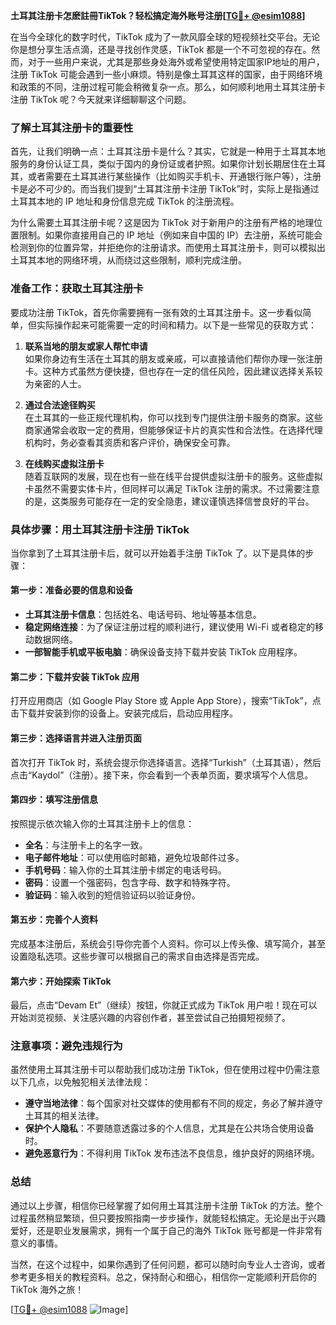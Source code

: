 **土耳其注册卡怎麽註冊TikTok？轻松搞定海外账号注册[[TG💪+ @esim1088](https://t.me/s/esim1088)]**

在当今全球化的数字时代，TikTok 成为了一款风靡全球的短视频社交平台。无论你是想分享生活点滴，还是寻找创作灵感，TikTok 都是一个不可忽视的存在。然而，对于一些用户来说，尤其是那些身处海外或希望使用特定国家IP地址的用户，注册 TikTok 可能会遇到一些小麻烦。特别是像土耳其这样的国家，由于网络环境和政策的不同，注册过程可能会稍微复杂一点。那么，如何顺利地用土耳其注册卡注册 TikTok 呢？今天就来详细聊聊这个问题。

### 了解土耳其注册卡的重要性

首先，让我们明确一点：土耳其注册卡是什么？其实，它就是一种用于土耳其本地服务的身份认证工具，类似于国内的身份证或者护照。如果你计划长期居住在土耳其，或者需要在土耳其进行某些操作（比如购买手机卡、开通银行账户等），注册卡是必不可少的。而当我们提到“土耳其注册卡注册 TikTok”时，实际上是指通过土耳其本地的 IP 地址和身份信息完成 TikTok 的注册流程。

为什么需要土耳其注册卡呢？这是因为 TikTok 对于新用户的注册有严格的地理位置限制。如果你直接用自己的 IP 地址（例如来自中国的 IP）去注册，系统可能会检测到你的位置异常，并拒绝你的注册请求。而使用土耳其注册卡，则可以模拟出土耳其本地的网络环境，从而绕过这些限制，顺利完成注册。

### 准备工作：获取土耳其注册卡

要成功注册 TikTok，首先你需要拥有一张有效的土耳其注册卡。这一步看似简单，但实际操作起来可能需要一定的时间和精力。以下是一些常见的获取方式：

1. **联系当地的朋友或家人帮忙申请**  
   如果你身边有生活在土耳其的朋友或亲戚，可以直接请他们帮你办理一张注册卡。这种方式虽然方便快捷，但也存在一定的信任风险，因此建议选择关系较为亲密的人士。

2. **通过合法途径购买**  
   在土耳其的一些正规代理机构，你可以找到专门提供注册卡服务的商家。这些商家通常会收取一定的费用，但能够保证卡片的真实性和合法性。在选择代理机构时，务必查看其资质和客户评价，确保安全可靠。

3. **在线购买虚拟注册卡**  
   随着互联网的发展，现在也有一些在线平台提供虚拟注册卡的服务。这些虚拟卡虽然不需要实体卡片，但同样可以满足 TikTok 注册的需求。不过需要注意的是，这类服务可能存在一定的安全隐患，建议谨慎选择信誉良好的平台。

### 具体步骤：用土耳其注册卡注册 TikTok

当你拿到了土耳其注册卡后，就可以开始着手注册 TikTok 了。以下是具体的步骤：

#### 第一步：准备必要的信息和设备
- **土耳其注册卡信息**：包括姓名、电话号码、地址等基本信息。
- **稳定网络连接**：为了保证注册过程的顺利进行，建议使用 Wi-Fi 或者稳定的移动数据网络。
- **一部智能手机或平板电脑**：确保设备支持下载并安装 TikTok 应用程序。

#### 第二步：下载并安装 TikTok 应用
打开应用商店（如 Google Play Store 或 Apple App Store），搜索“TikTok”，点击下载并安装到你的设备上。安装完成后，启动应用程序。

#### 第三步：选择语言并进入注册页面
首次打开 TikTok 时，系统会提示你选择语言。选择“Turkish”（土耳其语），然后点击“Kaydol”（注册）。接下来，你会看到一个表单页面，要求填写个人信息。

#### 第四步：填写注册信息
按照提示依次输入你的土耳其注册卡上的信息：
- **全名**：与注册卡上的名字一致。
- **电子邮件地址**：可以使用临时邮箱，避免垃圾邮件过多。
- **手机号码**：输入你的土耳其注册卡绑定的电话号码。
- **密码**：设置一个强密码，包含字母、数字和特殊字符。
- **验证码**：输入收到的短信验证码以验证身份。

#### 第五步：完善个人资料
完成基本注册后，系统会引导你完善个人资料。你可以上传头像、填写简介，甚至设置隐私选项。这些步骤可以根据自己的需求自由选择是否完成。

#### 第六步：开始探索 TikTok
最后，点击“Devam Et”（继续）按钮，你就正式成为 TikTok 用户啦！现在可以开始浏览视频、关注感兴趣的内容创作者，甚至尝试自己拍摄短视频了。

### 注意事项：避免违规行为

虽然使用土耳其注册卡可以帮助我们成功注册 TikTok，但在使用过程中仍需注意以下几点，以免触犯相关法律法规：
- **遵守当地法律**：每个国家对社交媒体的使用都有不同的规定，务必了解并遵守土耳其的相关法律。
- **保护个人隐私**：不要随意透露过多的个人信息，尤其是在公共场合使用设备时。
- **避免恶意行为**：不得利用 TikTok 发布违法不良信息，维护良好的网络环境。

### 总结

通过以上步骤，相信你已经掌握了如何用土耳其注册卡注册 TikTok 的方法。整个过程虽然稍显繁琐，但只要按照指南一步步操作，就能轻松搞定。无论是出于兴趣爱好，还是职业发展需求，拥有一个属于自己的海外 TikTok 账号都是一件非常有意义的事情。

当然，在这个过程中，如果你遇到了任何问题，都可以随时向专业人士咨询，或者参考更多相关的教程资料。总之，保持耐心和细心，相信你一定能顺利开启你的 TikTok 海外之旅！

[[TG💪+ @esim1088](https://t.me/s/esim1088) ![Image](https://i.postimg.cc/4NQfJmqS/Snipaste-2025-05-13-00-14-12.png)]